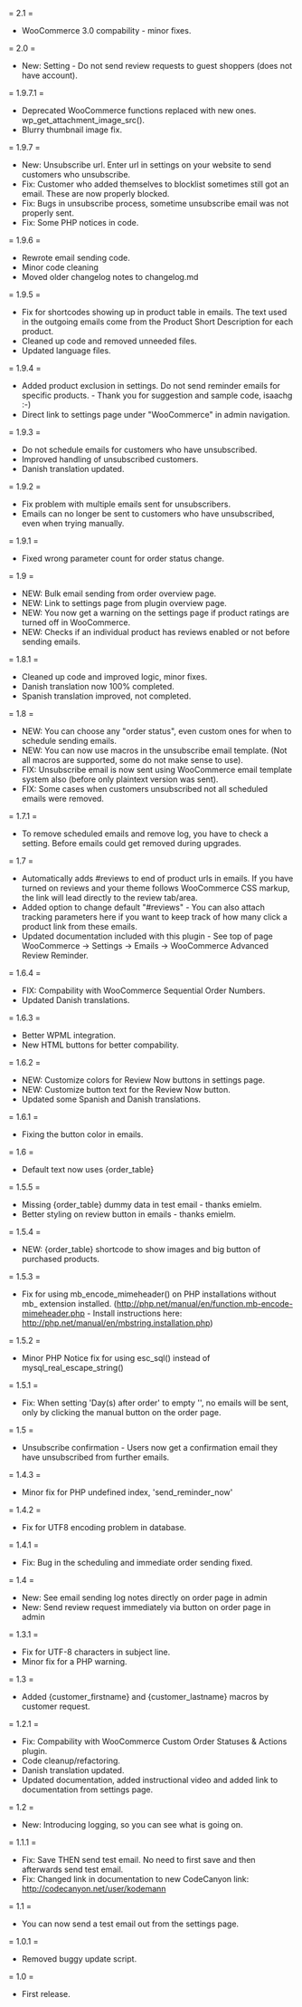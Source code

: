 = 2.1 =
* WooCommerce 3.0 compability - minor fixes.

= 2.0 =
* New: Setting - Do not send review requests to guest shoppers (does not have account).

= 1.9.7.1 =
* Deprecated WooCommerce functions replaced with new ones. wp_get_attachment_image_src().
* Blurry thumbnail image fix.

= 1.9.7 =
 * New: Unsubscribe url. Enter url in settings on your website to send customers who unsubscribe.
 * Fix: Customer who added themselves to blocklist sometimes still got an email. These are now properly blocked.
 * Fix: Bugs in unsubscribe process, sometime unsubscribe email was not properly sent.
 * Fix: Some PHP notices in code.

= 1.9.6 =
 * Rewrote email sending code.
 * Minor code cleaning
 * Moved older changelog notes to changelog.md

= 1.9.5 =
 * Fix for shortcodes showing up in product table in emails. The text used in the outgoing emails come from the Product Short Description for each product.
 * Cleaned up code and removed unneeded files.
 * Updated language files.

= 1.9.4 =
 * Added product exclusion in settings. Do not send reminder emails for specific products. - Thank you for suggestion and sample code, isaachg :-)
 * Direct link to settings page under "WooCommerce" in admin navigation.

= 1.9.3 =
 * Do not schedule emails for customers who have unsubscribed.
 * Improved handling of unsubscribed customers.
 * Danish translation updated.

= 1.9.2 =
 * Fix problem with multiple emails sent for unsubscribers.
 * Emails can no longer be sent to customers who have unsubscribed, even when trying manually.

= 1.9.1 =
 * Fixed wrong parameter count for order status change.

= 1.9 =
 * NEW: Bulk email sending from order overview page.
 * NEW: Link to settings page from plugin overview page.
 * NEW: You now get a warning on the settings page if product ratings are turned off in WooCommerce.
 * NEW: Checks if an individual product has reviews enabled or not before sending emails.

= 1.8.1 =
 * Cleaned up code and improved logic, minor fixes.
 * Danish translation now 100% completed.
 * Spanish translation improved, not completed.

= 1.8 =
 * NEW: You can choose any "order status", even custom ones for when to schedule sending emails.
 * NEW: You can now use  macros in the unsubscribe email template. (Not all macros are supported, some do not make sense to use).
 * FIX: Unsubscribe email is now sent using WooCommerce email template system also (before only plaintext version was sent).
 * FIX: Some cases when customers unsubscribed not all scheduled emails were removed.

= 1.7.1 =
 * To remove scheduled emails and remove log, you have to check a setting. Before emails could get removed during upgrades.

= 1.7 =
 * Automatically adds #reviews to end of product urls in emails. If you have turned on reviews and your theme follows WooCommerce CSS markup, the link will lead directly to the review tab/area.
 * Added option to change default "#reviews" - You can also attach tracking parameters here if you want to keep track of how many click a product link from these emails.
 * Updated documentation included with this plugin - See top of page WooCommerce -> Settings -> Emails -> WooCommerce Advanced Review Reminder.

= 1.6.4 =
 * FIX: Compability with WooCommerce Sequential Order Numbers.
 * Updated Danish translations.

= 1.6.3 =
 * Better WPML integration.
 * New HTML buttons for better compability.

= 1.6.2 =
 * NEW: Customize colors for Review Now buttons in settings page.
 * NEW: Customize button text for the Review Now button.
 * Updated some Spanish and Danish translations.

= 1.6.1 =
 * Fixing the button color in emails.

= 1.6 =
 * Default text now uses {order_table}

= 1.5.5 =
 * Missing {order_table} dummy data in test email - thanks emielm.
 * Better styling on review button in emails - thanks emielm.

= 1.5.4 =
 * NEW: {order_table} shortcode to show images and big button of purchased products.

= 1.5.3 =
 * Fix for using mb_encode_mimeheader() on PHP installations without mb_ extension installed. (http://php.net/manual/en/function.mb-encode-mimeheader.php - Install instructions here: http://php.net/manual/en/mbstring.installation.php)

= 1.5.2 =
 * Minor PHP Notice fix for using esc_sql() instead of mysql_real_escape_string()

= 1.5.1 =
 * Fix: When setting 'Day(s) after order' to empty '', no emails will be sent, only by clicking the manual button on the order page.

= 1.5 =
 * Unsubscribe confirmation - Users now get a confirmation email they have unsubscribed from further emails.

= 1.4.3 =
 * Minor fix for PHP undefined index, 'send_reminder_now'

= 1.4.2 =
 * Fix for UTF8 encoding problem in database.

= 1.4.1 =
 * Fix: Bug in the scheduling and immediate order sending fixed.

= 1.4 =
 * New: See email sending log notes directly on order page in admin
 * New: Send review request immediately via button on order page in admin

= 1.3.1 =
 * Fix for UTF-8 characters in subject line.
 * Minor fix for a PHP warning.

= 1.3 =
 * Added {customer_firstname} and {customer_lastname} macros by customer request.

= 1.2.1 =
 * Fix: Compability with WooCommerce Custom Order Statuses & Actions plugin.
 * Code cleanup/refactoring.
 * Danish translation updated.
 * Updated documentation, added instructional video and added link to documentation from settings page.

= 1.2 =
 * New: Introducing logging, so you can see what is going on.

= 1.1.1 =
 * Fix: Save THEN send test email. No need to first save and then afterwards send test email.
 * Fix: Changed link in documentation to new CodeCanyon link: http://codecanyon.net/user/kodemann

= 1.1 =
 * You can now send a test email out from the settings page.

= 1.0.1 =
 * Removed buggy update script.

= 1.0 =
 * First release.